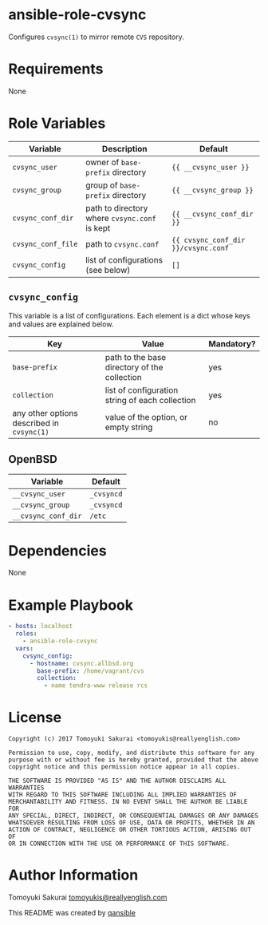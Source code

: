# ansible-role-cvsync

Configures `cvsync(1)` to mirror remote `CVS` repository.

# Requirements

None

# Role Variables

| Variable | Description | Default |
|----------|-------------|---------|
| `cvsync_user` | owner of `base-prefix` directory | `{{ __cvsync_user }}` |
| `cvsync_group` | group of `base-prefix` directory | `{{ __cvsync_group }}` |
| `cvsync_conf_dir` | path to directory where `cvsync.conf` is kept | `{{ __cvsync_conf_dir }}` |
| `cvsync_conf_file` | path to `cvsync.conf` | `{{ cvsync_conf_dir }}/cvsync.conf` |
| `cvsync_config` | list of configurations (see below) | `[]` |

## `cvsync_config`

This variable is a list of configurations. Each element is a dict whose keys and values are explained below.

| Key | Value | Mandatory? |
|-----|-------|------------|
| `base-prefix` | path to the base directory of the collection | yes |
| `collection` | list of configuration string of each collection | yes |
| any other options described in `cvsync(1)` | value of the option, or empty string | no |

## OpenBSD

| Variable | Default |
|----------|---------|
| `__cvsync_user` | `_cvsyncd` |
| `__cvsync_group` | `_cvsyncd` |
| `__cvsync_conf_dir` | `/etc` |

# Dependencies

None

# Example Playbook

```yaml
- hosts: localhost
  roles:
    - ansible-role-cvsync
  vars:
    cvsync_config:
      - hostname: cvsync.allbsd.org
        base-prefix: /home/vagrant/cvs
        collection:
          - name tendra-www release rcs
```

# License

```
Copyright (c) 2017 Tomoyuki Sakurai <tomoyukis@reallyenglish.com>

Permission to use, copy, modify, and distribute this software for any
purpose with or without fee is hereby granted, provided that the above
copyright notice and this permission notice appear in all copies.

THE SOFTWARE IS PROVIDED "AS IS" AND THE AUTHOR DISCLAIMS ALL WARRANTIES
WITH REGARD TO THIS SOFTWARE INCLUDING ALL IMPLIED WARRANTIES OF
MERCHANTABILITY AND FITNESS. IN NO EVENT SHALL THE AUTHOR BE LIABLE FOR
ANY SPECIAL, DIRECT, INDIRECT, OR CONSEQUENTIAL DAMAGES OR ANY DAMAGES
WHATSOEVER RESULTING FROM LOSS OF USE, DATA OR PROFITS, WHETHER IN AN
ACTION OF CONTRACT, NEGLIGENCE OR OTHER TORTIOUS ACTION, ARISING OUT OF
OR IN CONNECTION WITH THE USE OR PERFORMANCE OF THIS SOFTWARE.
```

# Author Information

Tomoyuki Sakurai <tomoyukis@reallyenglish.com>

This README was created by [qansible](https://github.com/trombik/qansible)
